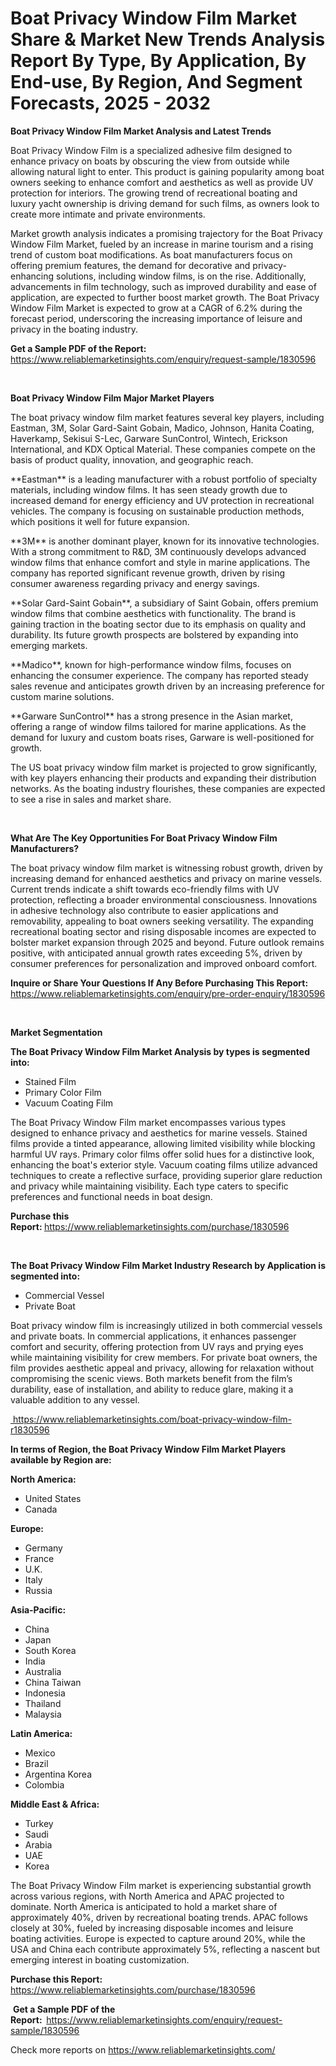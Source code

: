 <p><h1>Boat Privacy Window Film Market Share & Market New Trends Analysis Report By Type, By Application, By End-use, By Region, And Segment Forecasts, 2025 - 2032</h1></p><p><strong>Boat Privacy Window Film Market Analysis and Latest Trends</strong></p>
<p><p>Boat Privacy Window Film is a specialized adhesive film designed to enhance privacy on boats by obscuring the view from outside while allowing natural light to enter. This product is gaining popularity among boat owners seeking to enhance comfort and aesthetics as well as provide UV protection for interiors. The growing trend of recreational boating and luxury yacht ownership is driving demand for such films, as owners look to create more intimate and private environments.</p><p>Market growth analysis indicates a promising trajectory for the Boat Privacy Window Film Market, fueled by an increase in marine tourism and a rising trend of custom boat modifications. As boat manufacturers focus on offering premium features, the demand for decorative and privacy-enhancing solutions, including window films, is on the rise. Additionally, advancements in film technology, such as improved durability and ease of application, are expected to further boost market growth. The Boat Privacy Window Film Market is expected to grow at a CAGR of 6.2% during the forecast period, underscoring the increasing importance of leisure and privacy in the boating industry.</p></p>
<p><strong>Get a Sample PDF of the Report:&nbsp;</strong> <a href="https://www.reliablemarketinsights.com/enquiry/request-sample/1830596?utm_campaign=2538&utm_medium=2&utm_source=Github&utm_content=ia&utm_term=03042025&utm_id=boat-privacy-window-film">https://www.reliablemarketinsights.com/enquiry/request-sample/1830596</a></p>
<p>&nbsp;</p>
<p><strong>Boat Privacy Window Film Major Market Players</strong></p>
<p><p>The boat privacy window film market features several key players, including Eastman, 3M, Solar Gard-Saint Gobain, Madico, Johnson, Hanita Coating, Haverkamp, Sekisui S-Lec, Garware SunControl, Wintech, Erickson International, and KDX Optical Material. These companies compete on the basis of product quality, innovation, and geographic reach.</p><p>**Eastman** is a leading manufacturer with a robust portfolio of specialty materials, including window films. It has seen steady growth due to increased demand for energy efficiency and UV protection in recreational vehicles. The company is focusing on sustainable production methods, which positions it well for future expansion.</p><p>**3M** is another dominant player, known for its innovative technologies. With a strong commitment to R&D, 3M continuously develops advanced window films that enhance comfort and style in marine applications. The company has reported significant revenue growth, driven by rising consumer awareness regarding privacy and energy savings.</p><p>**Solar Gard-Saint Gobain**, a subsidiary of Saint Gobain, offers premium window films that combine aesthetics with functionality. The brand is gaining traction in the boating sector due to its emphasis on quality and durability. Its future growth prospects are bolstered by expanding into emerging markets.</p><p>**Madico**, known for high-performance window films, focuses on enhancing the consumer experience. The company has reported steady sales revenue and anticipates growth driven by an increasing preference for custom marine solutions.</p><p>**Garware SunControl** has a strong presence in the Asian market, offering a range of window films tailored for marine applications. As the demand for luxury and custom boats rises, Garware is well-positioned for growth.</p><p>The US boat privacy window film market is projected to grow significantly, with key players enhancing their products and expanding their distribution networks. As the boating industry flourishes, these companies are expected to see a rise in sales and market share.</p></p>
<p>&nbsp;</p>
<p><strong>What Are The Key Opportunities For Boat Privacy Window Film Manufacturers?</strong></p>
<p><p>The boat privacy window film market is witnessing robust growth, driven by increasing demand for enhanced aesthetics and privacy on marine vessels. Current trends indicate a shift towards eco-friendly films with UV protection, reflecting a broader environmental consciousness. Innovations in adhesive technology also contribute to easier applications and removability, appealing to boat owners seeking versatility. The expanding recreational boating sector and rising disposable incomes are expected to bolster market expansion through 2025 and beyond. Future outlook remains positive, with anticipated annual growth rates exceeding 5%, driven by consumer preferences for personalization and improved onboard comfort.</p></p>
<p><strong>Inquire or Share Your Questions If Any Before Purchasing This Report:</strong> <a href="https://www.reliablemarketinsights.com/enquiry/pre-order-enquiry/1830596?utm_campaign=2538&utm_medium=2&utm_source=Github&utm_content=ia&utm_term=03042025&utm_id=boat-privacy-window-film">https://www.reliablemarketinsights.com/enquiry/pre-order-enquiry/1830596</a></p>
<p>&nbsp;</p>
<p><strong>Market Segmentation</strong></p>
<p><strong>The Boat Privacy Window Film Market Analysis by types is segmented into:</strong></p>
<p><ul><li>Stained Film</li><li>Primary Color Film</li><li>Vacuum Coating Film</li></ul></p>
<p><p>The Boat Privacy Window Film market encompasses various types designed to enhance privacy and aesthetics for marine vessels. Stained films provide a tinted appearance, allowing limited visibility while blocking harmful UV rays. Primary color films offer solid hues for a distinctive look, enhancing the boat's exterior style. Vacuum coating films utilize advanced techniques to create a reflective surface, providing superior glare reduction and privacy while maintaining visibility. Each type caters to specific preferences and functional needs in boat design.</p></p>
<p><strong>Purchase this Report:&nbsp;</strong><a href="https://www.reliablemarketinsights.com/purchase/1830596?utm_campaign=2538&utm_medium=2&utm_source=Github&utm_content=ia&utm_term=03042025&utm_id=boat-privacy-window-film">https://www.reliablemarketinsights.com/purchase/1830596</a></p>
<p>&nbsp;</p>
<p><strong>The Boat Privacy Window Film Market Industry Research by Application is segmented into:</strong></p>
<p><ul><li>Commercial Vessel</li><li>Private Boat</li></ul></p>
<p><p>Boat privacy window film is increasingly utilized in both commercial vessels and private boats. In commercial applications, it enhances passenger comfort and security, offering protection from UV rays and prying eyes while maintaining visibility for crew members. For private boat owners, the film provides aesthetic appeal and privacy, allowing for relaxation without compromising the scenic views. Both markets benefit from the film’s durability, ease of installation, and ability to reduce glare, making it a valuable addition to any vessel.</p></p>
<p><a href="https://www.reliablemarketinsights.com/boat-privacy-window-film-r1830596?utm_campaign=2538&utm_medium=2&utm_source=Github&utm_content=ia&utm_term=03042025&utm_id=boat-privacy-window-film">&nbsp;https://www.reliablemarketinsights.com/boat-privacy-window-film-r1830596</a></p>
<p><strong>In terms of Region, the Boat Privacy Window Film Market Players available by Region are:</strong></p>
<p>
    <p> <strong> North America: </strong>
        <ul>
            <li>United States</li>
            <li>Canada</li>
        </ul>
        </p> 
    <p> <strong> Europe: </strong>
        <ul>
            <li>Germany</li>
            <li>France</li>
            <li>U.K.</li>
            <li>Italy</li>
            <li>Russia</li>
        </ul>
        </p> 
    <p> <strong> Asia-Pacific: </strong>
        <ul>
            <li>China</li>
            <li>Japan</li>
            <li>South Korea</li>
            <li>India</li>
            <li>Australia</li>
            <li>China Taiwan</li>
            <li>Indonesia</li>
            <li>Thailand</li>
            <li>Malaysia</li>
        </ul>
        </p> 
    <p> <strong> Latin America: </strong>
        <ul>
            <li>Mexico</li>
            <li>Brazil</li>
            <li>Argentina Korea</li>
            <li>Colombia</li>
        </ul>
        </p> 
    <p> <strong> Middle East & Africa: </strong>
        <ul>
            <li>Turkey</li>
            <li>Saudi</li>
            <li>Arabia</li>
            <li>UAE</li>
            <li>Korea</li>
        </ul>
    </p>
    </p>
<p><p>The Boat Privacy Window Film market is experiencing substantial growth across various regions, with North America and APAC projected to dominate. North America is anticipated to hold a market share of approximately 40%, driven by recreational boating trends. APAC follows closely at 30%, fueled by increasing disposable incomes and leisure boating activities. Europe is expected to capture around 20%, while the USA and China each contribute approximately 5%, reflecting a nascent but emerging interest in boating customization.</p></p>
<p><strong>Purchase this Report: </strong><a href="https://www.reliablemarketinsights.com/purchase/1830596?utm_campaign=2538&utm_medium=2&utm_source=Github&utm_content=ia&utm_term=03042025&utm_id=boat-privacy-window-film">https://www.reliablemarketinsights.com/purchase/1830596</a></p>
<p>&nbsp;<strong>Get a Sample PDF of the Report:&nbsp;&nbsp;</strong><a href="https://www.reliablemarketinsights.com/enquiry/request-sample/1830596?utm_campaign=2538&utm_medium=2&utm_source=Github&utm_content=ia&utm_term=03042025&utm_id=boat-privacy-window-film">https://www.reliablemarketinsights.com/enquiry/request-sample/1830596</a></p>
<p><strong></strong></p>
<p>Check more reports on <a href="https://www.reliablemarketinsights.com/?utm_campaign=2538&utm_medium=2&utm_source=Github&utm_content=ia&utm_term=03042025&utm_id=boat-privacy-window-film">https://www.reliablemarketinsights.com/</a></p>
